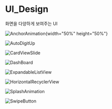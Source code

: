 # UI_Design
화면을 다양하게 보여주는 UI

![AnchorAnimation](https://user-images.githubusercontent.com/35513039/63096082-e2fa2a00-bfa7-11e9-845d-691df0e3107c.gif){width="50%" height="50%"}

![AutoDigitUp](https://user-images.githubusercontent.com/35513039/63096143-10df6e80-bfa8-11e9-91a0-0197d7d395ea.gif)

![CardViewSlide](https://user-images.githubusercontent.com/35513039/63096146-12a93200-bfa8-11e9-9142-18bf14f168ed.gif)

![DashBoard](https://user-images.githubusercontent.com/35513039/63096264-76335f80-bfa8-11e9-8a91-dc5115bec1ed.gif)

![ExpandableListView](https://user-images.githubusercontent.com/35513039/63096280-84817b80-bfa8-11e9-8a07-02e0cc2b79e3.gif)

![HorizontalRecyclerView](https://user-images.githubusercontent.com/35513039/63096324-a4b13a80-bfa8-11e9-8ab8-522e30755e7a.gif)

![SplashAnimation](https://user-images.githubusercontent.com/35513039/63096377-bdb9eb80-bfa8-11e9-9a2f-784d5bbd1b42.gif)

![SwipeButton](https://user-images.githubusercontent.com/35513039/63096394-c7dbea00-bfa8-11e9-8cae-fced4dbea048.gif)

